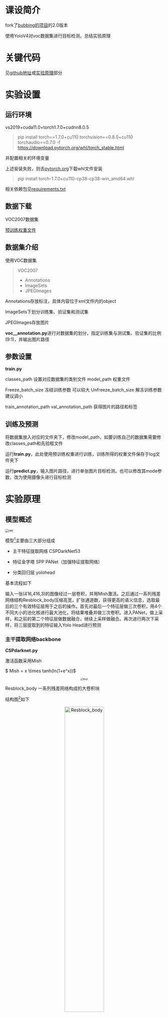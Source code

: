 # 课设简介

fork了[bubbing的项目](https://github.com/bubbliiiing/yolov4-pytorch)的2.0版本

使用YoloV4对voc数据集进行目标检测，总结实验原理

# 关键代码

见[github地址](https://github.com/Siya-33/yolov4-pytorch)或[实验原理](#jump1)部分

# 实验设置

## 运行环境

vs2019+cuda11.0+torch1.7.0+cudnn8.0.5


> pip install torch==1.7.0+cu110 torchvision==0.8.0+cu110 torchaudio==0.7.0 -f https://download.pytorch.org/whl/torch_stable.html


并配置相关的环境变量

上述安装失败，则去[pytorch.org](https://download.pytorch.org/whl/torch_stable.html)下载whl文件安装

> pip install torch-1.7.0+cu110-cp38-cp38-win_amd64.whl

相关依赖包见[requirements.txt](https://github.com/Siya-33/yolov4-pytorch/blob/master/requirements.txt)

## 数据下载

VOC2007数据集

[预训练权重文件](https://pan.baidu.com/s/19YLQSxqMMv12eV_IfuNFBw?pwd=ksks)

## 数据集介绍

使用VOC数据集

> VOC2007
> - Annotations
> - ImageSets
> - JPEGImages

Annotations存放标注，具体内容位于xml文件内的object

ImageSets下划分训练集、验证集和测试集

JPEGImages存放图片

**voc__annotation.py**进行对数据集的划分，指定训练集与测试集、验证集的比例(9:1)，并输出图片路径

## 参数设置

**train.py**

classes_path 设置对应数据集的类别文件
model_path 权重文件

Freeze_batch_size 冻结训练参数 可以较大
Unfreeze_batch_size 解冻训练参数 建议调小

train_annotation_path 
val_annotation_path   获得图片的路径和标签

## 训练及预测

将数据集放入对应的文件夹下，修改model_path，如要训练自己的数据集需要修改classes_path和先验框文件

运行**train.py**，此处使用预训练权重进行训练，训练所得的权重文件保存于log文件夹下

运行**predict.py**，输入图片路径，进行单张图片目标检测。也可以修改其mode参数，改为使用摄像头进行目标检测

# 实验原理<span id = "jump1"> </span><span id = "jump1"> </span>
## 模型概述

<img src="/md_image/net.PNG" alt="net" style="zoom:67%;" />

模型[^1]主要由三大部分组成

- 主干特征提取网络 CSPDarkNet53

- 特征金字塔 SPP PANet（加强特征提取网络）

- 分类回归层  yolohead


基本流程如下

输入一张(416,416,3)的图像经过一层卷积，并用Mish激活。之后通过一系列残差网络结构Resblock_body压缩高宽，扩张通道数，获得更高的语义信息，选取最后的三个有效特征层用于之后的操作。首先对最后一个特征层做三次卷积，用4个不同大小的池化核进行最大池化，将结果堆叠并做三次卷积。进入PANet，做上采样，和之前的第二个特征层做数据融合，继续上采样做融合。再次进行两次下采样，将三层提取到的特征输入Yolo Head进行预测

### 主干提取网络backbone

**CSPdarknet.py**

激活函数采用Mish

$						Mish = x \times tanh(ln(1+e^x))$
<p align="middle">
<img src="/md_image/Mish.PNG" alt="Mish" style="zoom:50%;" />
</p>
Resblock_body  一系列残差网络构成的大卷积块

结构图[^2]如下
<p align="middle">
<img src="/md_image/Resblock_body.PNG" alt="Resblock_body" width="50%" />
</p>
残差块堆叠分成了两部分，一部分做常规n次的堆叠，另一部分直接连接到输出，分别对应conv0和conv1

```python
self.split_conv0 = BasicConv(out_channels, out_channels//2, 1)
self.split_conv1 = BasicConv(out_channels, out_channels//2, 1)
self.blocks_conv = nn.Sequential(
    *[Resblock(out_channels//2) for _ in range(num_blocks)],
    BasicConv(out_channels//2, out_channels//2, 1)
)
self.concat_conv = BasicConv(out_channels, out_channels, 1)
```

通过5个Resblock_body得到三个有效特征层

### 特征金字塔

**yolo.py**

#### SPP

利用不同大小的池化核进行池化，再堆叠起来作为输出

由于padding设置为pool_size的1/2，输出尺寸一致，所以直接堆叠

```python
class SpatialPyramidPooling(nn.Module):
    def __init__(self, pool_sizes=[5, 9, 13]):
        super(SpatialPyramidPooling, self).__init__()
        self.maxpools = nn.ModuleList([nn.MaxPool2d(pool_size, 1, pool_size//2) for pool_size in pool_sizes])

    def forward(self, x):
        features = [maxpool(x) for maxpool in self.maxpools[::-1]]
        features = torch.cat(features + [x], dim=1)
        return features
```

#### PANet

将输入数据做上采样、堆叠、卷积、下采样等一系列操作，模型简述中已有，不再赘述。值得一提的是每次对堆叠完的特征做5次卷积，它是以1×1和3×3的卷积核交替进行的，有助于减少参数量和提取特征

```python
def make_five_conv(filters_list, in_filters):
    m = nn.Sequential(
        conv2d(in_filters, filters_list[0], 1),
        conv2d(filters_list[0], filters_list[1], 3),
        conv2d(filters_list[1], filters_list[0], 1),
        conv2d(filters_list[0], filters_list[1], 3),
        conv2d(filters_list[1], filters_list[0], 1),
    )
    return m
```

最后得到三个更有语义信息的特征层

### 分类回归层

**yolo.py**

同yolov3，做两次卷积得到预测结果
<p align="middle">
<img src="/md_image/yolo_head.PNG" alt="yolo_head" style="zoom:50%;" />
</p>
```python
def yolo_head(filters_list, in_filters):
    m = nn.Sequential(
        conv2d(in_filters, filters_list[0], 3),
        nn.Conv2d(filters_list[0], filters_list[1], 1),
    )
    return m
```

3个yolo head输出的通道数均为75

以 (75,13,13) 为例(pytorch中通道数在前)，其将图像划分为13×13的网格，有3个预置的先验框，判断物体是否在先验框内，并对先验框调整作为预测框

**75=3×25  25=20+1+4**

于是之前的数据就可以理解了，3个先验框 ，voc数据集20个类，1判断内部是否有物体，4指预测框的参数(x,y,h,w)

## 先验框解码和调整

**utils_bbox.py**

以 (batch_size,75,13,13)为例 416/13=32 

将3个先验框映射到13×13的特征层，每个网格对应原图32个像素

之后将每个网格点加上x和y得到中心，并计算出框的高和宽，这样四个参数就确定了预测框的位置

```
pred_boxes          = FloatTensor(prediction[..., :4].shape)
pred_boxes[..., 0]  = x.data + grid_x
pred_boxes[..., 1]  = y.data + grid_y
pred_boxes[..., 2]  = torch.exp(w.data) * anchor_w
pred_boxes[..., 3]  = torch.exp(h.data) * anchor_h
```

其中x用了sigmoid将偏移限制在0~1中，即只能向右下角偏移

得到预测框的位置后，还会进行置信度排序和非极大抑制的操作

## 预测


输入图像转换为RGB，加灰条防止失真进行resize

计算预测框，进行非极大抑制（取出每一种类得分最大的框，计算与其他的框的交并比，大于阈值则剔除）

得到预测框的种类、坐标、得分，把它们绘制在图上
<p align="middle">
    <img src="/md_image/predict_i.PNG" alt="predict_i" width="40%" />
</p>

### LOSS

**yolo_training.py**

loss由三部分组成

- 对正样本计算CIOU回归损失
- 先验框内部是否包含物体的交叉熵损失
- 种类置信度损失

# 评估

**get_map.py**

map指标和对数平均误检率如下

<p align="middle">
	<img src="/md_image/mAP.png" alt="mAP" width="500" />
	<img src="/md_image/lamr.png" alt="lamr" width="500" />
</p>

以bottle为例
<p align="middle">
	<img src="/md_image/bottle_AP.png" alt="bottle_AP" width="40%" />
	<img src="/md_image/bottle_F1.png" alt="bottle_F1" width="40%" />
	<img src="/md_image/bottle_prec.png" alt="bottle_prec" width="40%" />
	<img src="/md_image/bottle_re.png" alt="bottle_re" width="40%" />
</p>

# 对实验结果的原理性分析

由上述评估结果可见，yolov4对小目标的检测存在缺陷，漏检率高。因为小目标往往分辨率低、体积小，网络不断提取高层的特征语义过程中，感受野增大，忽略了小目标。也有部分是因为训练集样本不平衡，因此可以通过训练数据数据增强、更改预测框的调整算法、自适应先验框等方法来改善，这部分在结论与总结中有提到。或者是加入注意力机制，yolov5针对小目标检测有很多改进的方面。


# 结论与总结

相比于yolov3，yolov4有相当多的改进点

## CIoU

示意图和公式[^3]如下

<p align="middle">
<img src="/md_image/CIoU.PNG" alt="CIoU" width="50%"/>
</p>
<p align="middle">
<img src="https://latex.codecogs.com/svg.image?\large&space;CIoU=I&space;o&space;U-\frac{\rho^{2}\left(b,&space;b^{g&space;t}\right)}{c^{2}}-\alpha&space;v" title="https://latex.codecogs.com/svg.image?\large CIoU=I o U-\frac{\rho^{2}\left(b, b^{g t}\right)}{c^{2}}-\alpha v" />
</p>

$b$和$b^{gt}$分别代表了预测框和真实框的中心点，$\rho^2$代表的是计算两个中心点间的欧式距离。 $c$代表的是能够同时包含预测框和真实框的最小闭包区域的对角线距离

其中$\alpha$是权重函数，$v$度量两个框宽高比的相似性，使得宽高比趋向于一致
<p align="middle">
<img src="https://latex.codecogs.com/svg.image?\large&space;\begin{aligned}\alpha&=\frac{v}{1-IoU&plus;v}\\\\v&=\frac{4}{\pi^{2}}\left(\arctan&space;\frac{w^{g&space;t}}{h^{g&space;t}}-\arctan&space;\frac{w}{h}\right)^{2}\\\\Loss&=1-CIoU\end{aligned}&space;" title="https://latex.codecogs.com/svg.image?\large \begin{aligned}\alpha&=\frac{v}{1-IoU+v}\\\\v&=\frac{4}{\pi^{2}}\left(\arctan \frac{w^{g t}}{h^{g t}}-\arctan \frac{w}{h}\right)^{2}\\\\Loss&=1-CIoU\end{aligned} " />
</p>
相比于只计算IoU，这种方法考虑了目标与anchor之间的距离，重叠率、尺度以及宽高比。在预测框和真实框不重叠的情况下，或者是水平垂直的情况下都能快速地收敛，不会出现像IoU一样发散的情况。总的来说就是使收敛更快更准确了

## Eliminate grid sensitivity

原本计算预测框中心点的位置是通过左上角的网格点加上x,y上的偏移量得到的，公式如下
<p align="middle">
<img src="https://latex.codecogs.com/svg.image?\large&space;\begin{aligned}b_x=\sigma(x\_offset)&plus;c_x\\b_y=\sigma(y\_offset)&plus;c_y\end{aligned}&space;" title="https://latex.codecogs.com/svg.image?\large \begin{aligned}b_x=\sigma(x\_offset)+c_x\\b_y=\sigma(y\_offset)+c_y\end{aligned} " />
</p>
但是如果目标中心点靠近左上角，就较难预测。于是引入了一个缩放系数并设置为2,偏移范围扩张到了-0.5~1.5
<p align="middle">
<img src="https://latex.codecogs.com/svg.image?\begin{aligned}b_x=\sigma(2&space;\cdot&space;x\_offset-0.5)&plus;c_x\\b_y=\sigma(2&space;\cdot&space;y\_offset-0.5)&plus;c_y\end{aligned}&space;" title="https://latex.codecogs.com/svg.image?\begin{aligned}b_x=\sigma(2 \cdot x\_offset-0.5)+c_x\\b_y=\sigma(2 \cdot y\_offset-0.5)+c_y\end{aligned} " />
</p>

## Mosaic数据增强

在数据预处理时将四张图片进行翻转、缩放等操作拼成一张图片，提高学习样本的多样性，且一次计算能够处理四张图片
如图所示[^4]
<p align="middle">
<img src="/md_image/Mosaic.PNG" alt="Mosaic" width="50%" />
</p>

## 参考文献

[^1]: [睿智的目标检测30——Pytorch搭建YoloV4目标检测平台](https://blog.csdn.net/weixin_44791964/article/details/106214657?ops_request_misc=%257B%2522request%255Fid%2522%253A%2522165452328016781818733628%2522%252C%2522scm%2522%253A%252220140713.130102334..%2522%257D&request_id=165452328016781818733628&biz_id=0&utm_medium=distribute.pc_search_result.none-task-blog-2~all~top_positive~default-1-106214657-null-null.142^v11^insert_blog,157^v13^new_style1&utm_term=YOLOv4&spm=1018.2226.3001.4187)
[^2]: Chien-Yao Wang, Hong-Yuan Mark Liao, I-Hau Yeh, Yueh-Hua Wu, Ping-Yang Chen and Jun-Wei Hsieh. “CSPNet: A New Backbone that can Enhance Learning Capability of CNN..” computer vision and pattern recognition (2019): n. pag.
[^3]: Zhaohui Zheng, Ping Wang, Wei Liu, Jinze Li, Rongguang Ye and Dongwei Ren. “Distance-IoU Loss: Faster and Better Learning for Bounding Box Regression..” national conference on artificial intelligence (2019): n. pag.
[^4]: Alexey Bochkovskiy, Chien-Yao Wang and Hong-Yuan Mark Liao. “YOLOv4: Optimal Speed and Accuracy of Object Detection” arXiv: Computer Vision and Pattern Recognition (2020): n. pag.

# 后记

**实验过程中遇到的部分琐碎问题总结**

> 关于OMP: Error #15: Initializing libiomp5md.dll, but found libiomp5md.dll already initialized.错误

在代码开头加上

1. import os

2. os.environ['KMP_DUPLICATE_LIB_OK'] = 'TRUE'

> gbk编码错误

标签和路径避免中文，打开文件过程中将encoding设置为utf-8
